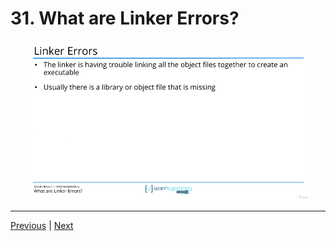 # 31. What are Linker Errors?


<p align="center" >
    <img src="../images/31_What-are-Linker-Errors.png" width="90%" >
</p> 



---

[Previous](./30_What-are-Compiler-Warnings%3F.md) | [Next](./32_What-are-Runtime-Errors%3F.md)